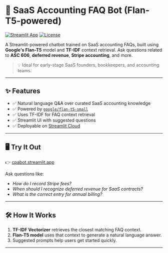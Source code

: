 # 📘 SaaS Accounting FAQ Bot (Flan-T5-powered)

[![Streamlit App](https://img.shields.io/badge/Live%20App-cpabot.streamlit.app-blue?logo=streamlit)](https://cpabot.streamlit.app/)
[![License](https://img.shields.io/badge/license-MIT-green)](LICENSE)

A Streamlit-powered chatbot trained on SaaS accounting FAQs, built using **Google's Flan-T5** model and **TF-IDF** context retrieval. Ask questions related to **ASC 606**, **deferred revenue**, **Stripe accounting**, and more.

> 💡 Ideal for early-stage SaaS founders, bookkeepers, and accounting teams.

---

## ✨ Features

- ✅ Natural language Q&A over curated SaaS accounting knowledge
- ✅ Powered by [`google/flan-t5-small`](https://huggingface.co/google/flan-t5-small)
- ✅ Uses TF-IDF for FAQ context retrieval
- ✅ Streamlit UI with suggested questions
- ✅ Deployable on [Streamlit Cloud](https://streamlit.io/cloud)

---

## 🖥️ Try It Out

👉 [cpabot.streamlit.app](https://cpabot.streamlit.app/)

Ask questions like:
- _How do I record Stripe fees?_
- _When should I recognize deferred revenue for SaaS contracts?_
- _What is the correct entry for annual billing?_

---

## 🛠 How It Works

1. **TF-IDF Vectorizer** retrieves the closest matching FAQ context.
2. **Flan-T5 model** uses that context to generate a natural language answer.
3. Suggested prompts help users get started quickly.

---

